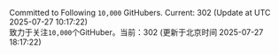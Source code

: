 Committed to Following `10,000` GitHubers. Current: <!-- FOLLOWING_COUNT -->302<!-- FOLLOWING_COUNT --> (Update at UTC <!-- LAST_UPDATED -->2025-07-27 10:17:22<!-- LAST_UPDATED -->)<br>
致力于关注`10,000`个GitHuber。当前：<!-- FOLLOWING_COUNT -->302<!-- FOLLOWING_COUNT --> (更新于北京时间 <!-- LAST_UPDATED_CST -->2025-07-27 18:17:22<!-- LAST_UPDATED_CST -->)

